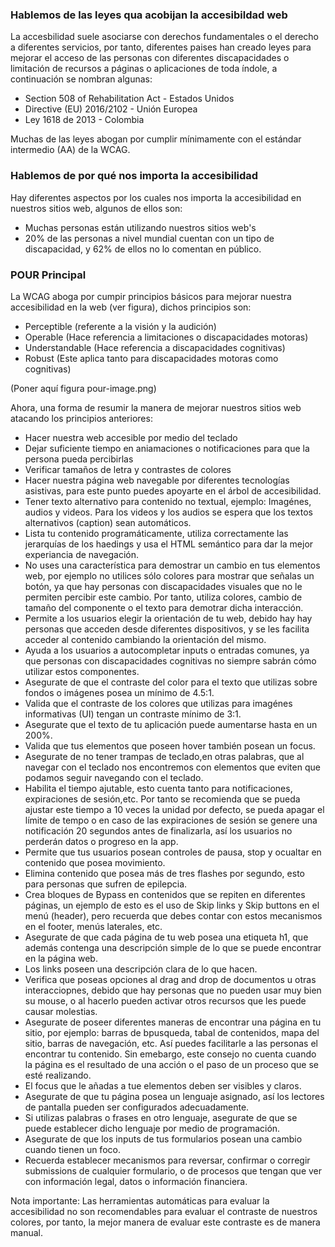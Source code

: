 ### Hablemos de las leyes qua acobijan la accesibildad web

La accesbilidad suele asociarse con derechos fundamentales o el derecho a diferentes servicios, por tanto, diferentes paises han creado leyes para mejorar el acceso de las personas con diferentes discapacidades o limitación de recursos a páginas o aplicaciones de toda índole, a continuación se nombran algunas:

- Section 508 of Rehabilitation Act - Estados Unidos
- Directive (EU) 2016/2102 - Unión Europea
- Ley 1618 de 2013 - Colombia

Muchas de las leyes abogan por cumplir mínimamente con el estándar intermedio (AA) de la WCAG.

### Hablemos de por qué nos importa la accesibilidad

Hay diferentes aspectos por los cuales nos importa la accesibilidad en nuestros sitios web, algunos de ellos son:

- Muchas personas están utilizando nuestros sitios web's
- 20% de las personas a nivel mundial cuentan con un tipo de discapacidad, y 62% de ellos no lo comentan en público.

### POUR Principal

La WCAG aboga por cumpir principios básicos para mejorar nuestra accesibilidad en la web (ver figura), dichos principios son:

- Perceptible (referente a la visión y la audición)
- Operable (Hace referencia a limitaciones o discapacidades motoras)
- Understandable (Hace referencia a discapacidades cognitivas)
- Robust (Este aplica tanto para discapacidades motoras como cognitivas)

(Poner aquí figura pour-image.png)

Ahora, una forma de resumir la manera de mejorar nuestros sitios web atacando los principios anteriores:

- Hacer nuestra web accesible por medio del teclado
- Dejar suficiente tiempo en aniamaciones o notificaciones para que la persona pueda percibirlas
- Verificar tamaños de letra y contrastes de colores
- Hacer nuestra página web navegable por diferentes tecnologías asistivas, para este punto puedes apoyarte en el árbol de accesibilidad.
- Tener texto alternativo para contenido no textual, ejemplo: Imagénes, audios y videos. Para los videos y los audios se espera que los textos alternativos (caption) sean automáticos.
- Lista tu contenido programáticamente, utiliza correctamente las jerarquías de los haedings y usa el HTML semántico para dar la mejor experiancia de navegación.
- No uses una característica para demostrar un cambio en tus elementos web, por ejemplo no utilices sólo colores para mostrar que señalas un botón, ya que hay personas con discapacidades visuales que no le permiten percibir este cambio. Por tanto, utiliza colores, cambio de tamaño del componente o el texto para demotrar dicha interacción.
- Permite a los usuarios elegir la orientación de tu web, debido hay hay personas que acceden desde diferentes dispositivos, y se les facilita acceder al contenido cambiando la orientación del mismo.
- Ayuda a los usuarios a autocompletar inputs o entradas comunes, ya que personas con discapacidades cognitivas no siempre sabrán cómo utilizar estos componentes.
- Asegurate de que el contraste del color para el texto que utilizas sobre fondos o imágenes posea un mínimo de 4.5:1.
- Valida que el contraste de los colores que utilizas para imagénes informativas (UI) tengan un contraste mínimo de 3:1.
- Asegurate que el texto de tu aplicación puede aumentarse hasta en un 200%.
- Valida que tus elementos que poseen hover también posean un focus.
- Asegurate de no tener trampas de teclado,en otras palabras, que al navegar con el teclado nos encontremos con elementos que eviten que podamos seguir navegando con el teclado.
- Habilita el tiempo ajutable, esto cuenta tanto para notificaciones, expiraciones de sesión,etc. Por tanto se recomienda que se pueda ajustar este tiempo a 10 veces la unidad por defecto, se pueda apagar el límite de tempo o en caso de las expiraciones de sesión se genere una notificación 20 segundos antes de finalizarla, así los usuarios no perderán datos o progreso en la app.
- Permite que tus usuarios posean controles de pausa, stop y ocualtar en contenido que posea movimiento.
- Elimina contenido que posea más de tres flashes por segundo, esto para personas que sufren de epilepcia.
- Crea bloques de Bypass en contenidos que se repiten en diferentes páginas, un ejemplo de esto es el uso de Skip links y Skip buttons en el menú (header), pero recuerda que debes contar con estos mecanismos en el footer, menús laterales, etc.
- Asegurate de que cada página de tu web posea una etiqueta h1, que además contenga una descripción simple de lo que se puede encontrar en la página web.
- Los links poseen una descripción clara de lo que hacen.
- Verifica que poseas opciones al drag and drop de documentos u otras interacciopnes, debido que hay personas que no pueden usar muy bien su mouse, o al hacerlo pueden activar otros recursos que les puede causar molestias.
- Asegurate de poseer diferentes maneras de encontrar una página en tu sitio, por ejemplo: barras de bpusqueda, tabal de contenidos, mapa del sitio, barras de navegación, etc. Así puedes facilitarle a las personas el encontrar tu contenido. Sin emebargo, este consejo no cuenta cuando la página es el resultado de una acción o el paso de un proceso que se esté realizando.
- El focus que le añadas a tue elementos deben ser visibles y claros.
- Asegurate de que tu página posea un lenguaje asignado, así los lectores de pantalla pueden ser configurados adecuadamente.
- Si utilizas palabras o frases en otro lenguaje, asegurate de que se puede establecer dicho lenguaje por medio de programación.
- Asegurate de que los inputs de tus formularios posean una cambio cuando tienen un foco.
- Recuerda establecer mecanismos para reversar, confirmar o corregir submissions de cualquier formulario, o de procesos que tengan que ver con información legal, datos o información financiera.

Nota importante:
Las herramientas automáticas para evaluar la accesibilidad no son recomendables para evaluar el contraste de nuestros colores, por tanto, la mejor manera de evaluar este contraste es de manera manual.

